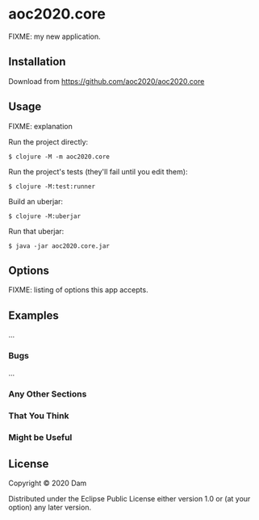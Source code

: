 # aoc2020.core

FIXME: my new application.

## Installation

Download from https://github.com/aoc2020/aoc2020.core

## Usage

FIXME: explanation

Run the project directly:

    $ clojure -M -m aoc2020.core

Run the project's tests (they'll fail until you edit them):

    $ clojure -M:test:runner

Build an uberjar:

    $ clojure -M:uberjar

Run that uberjar:

    $ java -jar aoc2020.core.jar

## Options

FIXME: listing of options this app accepts.

## Examples

...

### Bugs

...

### Any Other Sections
### That You Think
### Might be Useful

## License

Copyright © 2020 Dam

Distributed under the Eclipse Public License either version 1.0 or (at
your option) any later version.
